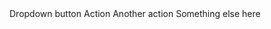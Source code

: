 ﻿<BSDropdown>
    <Toggler><BSToggle IsButton="true" Color="BSColor.Secondary">Dropdown button</BSToggle></Toggler>
    <Content>
        <BSDropdownItem>Action</BSDropdownItem>
        <BSDropdownItem>Another action</BSDropdownItem>
        <BSDropdownItem>Something else here</BSDropdownItem>
    </Content>
</BSDropdown>
